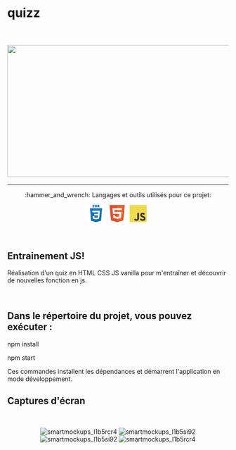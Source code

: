 # quizz

<header><link rel="stylesheet" href="https://cdn.jsdelivr.net/gh/devicons/devicon@v2.14.0/devicon.min.css"></header>

                                                                                                                            
                                                                                                                  
<div align="center">
  <img src="https://media.giphy.com/media/mUtfRO0EkV7fZyTs0G/giphy.gif" width="600" height="300"/>
</div>
                                                                         
<hr/>
<div align="center">
:hammer_and_wrench: Langages et outils utilisés pour ce projet:
<div>

  <img src="https://github.com/devicons/devicon/blob/master/icons/css3/css3-plain-wordmark.svg"  title="CSS3" alt="CSS" width="40" height="40"/>&nbsp;
  <img src="https://github.com/devicons/devicon/blob/master/icons/html5/html5-original.svg" title="HTML5" alt="HTML" width="40" height="40"/>&nbsp;
  <img src="https://github.com/devicons/devicon/blob/master/icons/javascript/javascript-original.svg" title="JavaScript" alt="JavaScript" width="40" height="40"/>&nbsp;

</div>
</div>


<br/>
<h2> Entrainement JS!
 
 </h2>

<p>Réalisation d'un quiz en HTML CSS JS vanilla pour m'entraîner et découvrir de nouvelles fonction en js.</p>
<br/>

<h2>Dans le répertoire du projet, vous pouvez exécuter :</h2>
<p>npm install</p>
 <p>npm start</p>
<p>Ces commandes installent les dépendances et démarrent l'application en mode développement.</p>

<h2>Captures d'écran</h2>

</br>
<div align="center">
  
![smartmockups_l1b5rcr4](https://user-images.githubusercontent.com/82833380/160482565-9d72b81a-eac6-41da-9817-18ad1326fa7a.jpg)
![smartmockups_l1b5si92](https://user-images.githubusercontent.com/82833380/160482575-fb198b2b-c431-498c-b4bb-6e9d25ef0508.jpg)
![smartmockups_l1b5si92](https://user-images.githubusercontent.com/82833380/160482830-8a850752-7f01-48bb-a92c-9b8bdb5b1054.jpg)
![smartmockups_l1b5rcr4](https://user-images.githubusercontent.com/82833380/160482838-d4a91f54-6d97-406c-9a50-f131840d0ee7.jpg)
